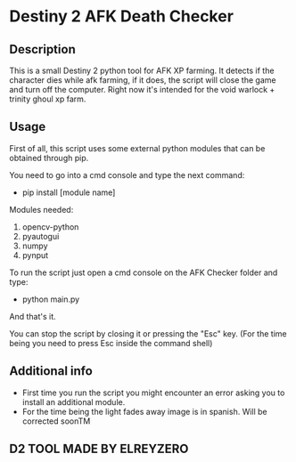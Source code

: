 # Destiny 2 AFK Death Checker

## Description
This is a small Destiny 2 python tool for AFK XP farming.
It detects if the character dies while afk farming, if it does, the script will close the game and turn off the computer.
Right now it's intended for the void warlock + trinity ghoul xp farm.

## Usage
First of all, this script uses some external python modules that can be obtained through pip.

You need to go into a cmd console and type the next command:
* pip install [module name]

Modules needed:
1. opencv-python
2. pyautogui
3. numpy
4. pynput

To run the script just open a cmd console on the AFK Checker folder and type:
* python main.py

And that's it.

You can stop the script by closing it or pressing the "Esc" key. (For the time being you need to press Esc inside the command shell)

## Additional info

* First time you run the script you might encounter an error asking you to install an additional module.
* For the time being the light fades away image is in spanish. Will be corrected soonTM

## D2 TOOL MADE BY ELREYZERO